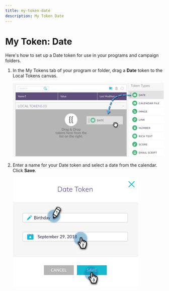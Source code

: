 ```yaml
---
title: my-token-date
description: My Token Date
---
```


# My Token: Date

Here's how to set up a Date token for use in your programs and campaign folders.

1. In the My Tokens tab of your program or folder, drag a **Date** token to the Local Tokens canvas.

   ![Image One](/help/sky/assets/my-tokens/my-token-date/my-token-date-1.jpg)

1. Enter a name for your Date token and select a date from the calendar. Click **Save**.

   ![Image Two](/help/sky/assets/my-tokens/my-token-date/my-token-date-2.jpg)